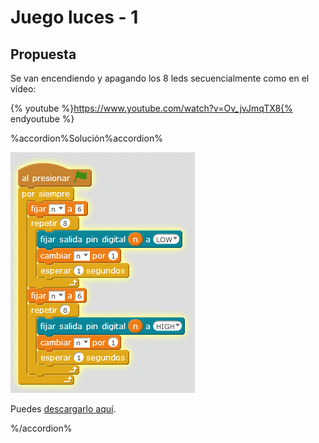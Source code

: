 
# Juego luces - 1

## Propuesta

Se van encendiendo y apagando los 8 leds secuencialmente como en el vídeo:

{% youtube %}https://www.youtube.com/watch?v=Ov_jvJmqTX8{% endyoutube %}

%accordion%Solución%accordion%

<img src="img/juegoleds1.png" width="295" height="385" />

Puedes [descargarlo aquí](http://aularagon.catedu.es/materialesaularagon2013/arduino/M3/juegoleds.sb2).



%/accordion%



